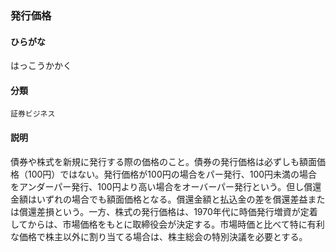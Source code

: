 <div style="display:none;">

## [あ行](securities-terms?id=あ行)
## [か行](securities-terms?id=か行)
## [さ行](securities-terms?id=さ行)
## [た行](securities-terms?id=た行)
## [な行](securities-terms?id=な行)
## [は行](securities-terms?id=は行)

</div>

### 発行価格

#### ひらがな

はっこうかかく

#### 分類

`証券ビジネス`

#### 説明

債券や株式を新規に発行する際の価格のこと。債券の発行価格は必ずしも額面価格（100円）ではない。発行価格が100円の場合をパー発行、100円未満の場合をアンダーパー発行、100円より高い場合をオーバーパー発行という。但し償還金額はいずれの場合でも額面価格となる。償還金額と払込金の差を償還差益または償還差損という。一方、株式の発行価格は、1970年代に時価発行増資が定着してからは、市場価格をもとに取締役会が決定する。市場時価と比べて特に有利な価格で株主以外に割り当てる場合は、株主総会の特別決議を必要とする。

<div style="display:none;">

## [ま行](securities-terms?id=ま行)
## [や行](securities-terms?id=や行)
## [ら行](securities-terms?id=ら行)
## [わ行](securities-terms?id=わ行)
## [英数字・記号](securities-terms?id=英数字・記号)

</div>

